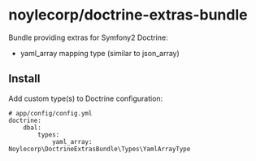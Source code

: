 # noylecorp/doctrine-extras-bundle

Bundle providing extras for Symfony2 Doctrine:

* yaml_array mapping type (similar to json_array)

## Install

Add custom type(s) to Doctrine configuration:

    # app/config/config.yml
    doctrine:
        dbal:
            types:
                yaml_array:  Noylecorp\DoctrineExtrasBundle\Types\YamlArrayType
